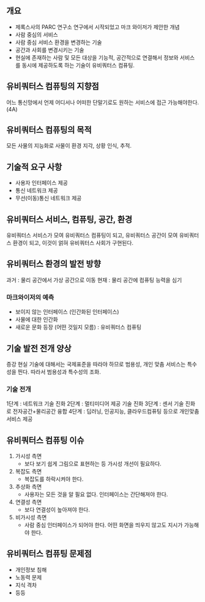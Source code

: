 ## 개요

- 제록스사의 PARC 연구소 연구에서 시작되었고 마크 와이저가 제안한 개념
- 사람 중심의 서비스
- 사람 중심 서비스 환경을 변경하는 기술
- 공간과 사회를 변경시키는 기술
- 현실에 존재하는 사람 및 모든 대상을 기능적, 공간적으로 연결해서 정보와 서비스를 동시에 제공하도록 하는 기술이 유비쿼터스 컴퓨팅.

## 유비쿼터스 컴퓨팅의 지향점

어느 통신망에서 언제 어디서나 어떠한 단말기로도 원하는 서비스에 접근 가능해야한다. (4A)

## 유비쿼터스 컴퓨팅의 목적

모든 사물의 지능화로 사물이 환경 지각, 상황 인식, 추적.

## 기술적 요구 사항

- 사용자 인터페이스 제공
- 통신 네트워크 제공
- 무선(이동)통신 네트워크 제공

## 유비쿼터스 서비스, 컴퓨팅, 공간, 환경

유비쿼터스 서비스가 모여 유비쿼터스 컴퓨팅이 되고, 유비쿼터스 공간이 모여 유비쿼터스 환경이 되고, 이것이 얽혀 유비쿼터스 사회가 구현된다.

## 유비쿼터스 환경의 발전 방향

과거 : 물리 공간에서 가상 공간으로 이동
현재 : 물리 공간에 컴퓨팅 능력을 심기

### 마크와이저의 예측

- 보이지 않는 인터페이스 (인간화된 인터페이스)
- 사물에 대한 인간화
- 새로운 문화 등장 (어떤 것일지 모름) : 유비쿼터스 컴퓨팅

## 기술 발전 전개 양상

증강 현실 기술에 대해서는 국제표준을 따라야 하므로 범용성, 개인 맞춤 서비스는 특수성을 띈다. 따라서 범용성과 특수성의 조화.

### 기술 전개

1단계 : 네트워크 기술 진화
2단계 : 멀티미디어 제공 기술 진화
3단계 : 센서 기술 진화로 전자공간+물리공간 융합
4단계 : 딥러닝, 인공지능, 클라우드컴퓨팅 등으로 개인맞춤서비스 제공

## 유비쿼터스 컴퓨팅 이슈

1. 가시성 측면
    - 보다 보기 쉽게 그림으로 표현하는 등 가시성 개선이 필요하다.
2. 복잡도 측면
    - 복잡도를 하락시켜야 한다.
3. 추상화 측면
    - 사용자는 모든 것을 알 필요 없다. 인터페이스는 간단해져야 한다.
4. 연결성 측면
    - 보다 연결성이 높아져야 한다.
5. 비가시성 측면
    - 사람 중심 인터페이스가 되어야 한다. 어떤 화면을 띄우지 않고도 지시가 가능해야 한다.

## 유비쿼터스 컴퓨팅 문제점

- 개인정보 침해
- 노동력 문제
- 지식 격차
- 등등